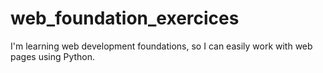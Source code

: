 # web_foundation_exercices
I'm learning web development foundations, so I can easily work with web pages using Python.
